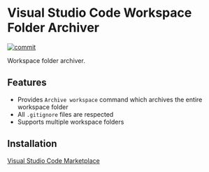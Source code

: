 # Visual Studio Code Workspace Folder Archiver

[![commit](https://github.com/ecmel/vscode-archiver/actions/workflows/commit.yml/badge.svg)](https://github.com/ecmel/vscode-archiver/actions/workflows/commit.yml)

Workspace folder archiver.

## Features

- Provides `Archive workspace` command which archives the entire workspace folder
- All `.gitignore` files are respected
- Supports multiple workspace folders

## Installation

[Visual Studio Code Marketplace](https://marketplace.visualstudio.com/items?itemName=ecmel.vscode-archiver)
